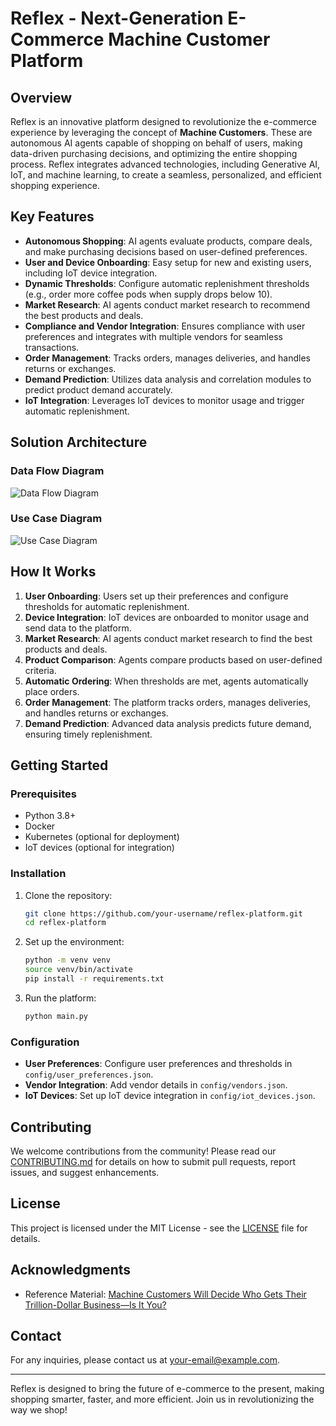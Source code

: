 # Reflex - Next-Generation E-Commerce Machine Customer Platform

## Overview

Reflex is an innovative platform designed to revolutionize the e-commerce experience by leveraging the concept of **Machine Customers**. These are autonomous AI agents capable of shopping on behalf of users, making data-driven purchasing decisions, and optimizing the entire shopping process. Reflex integrates advanced technologies, including Generative AI, IoT, and machine learning, to create a seamless, personalized, and efficient shopping experience.

## Key Features

- **Autonomous Shopping**: AI agents evaluate products, compare deals, and make purchasing decisions based on user-defined preferences.
- **User and Device Onboarding**: Easy setup for new and existing users, including IoT device integration.
- **Dynamic Thresholds**: Configure automatic replenishment thresholds (e.g., order more coffee pods when supply drops below 10).
- **Market Research**: AI agents conduct market research to recommend the best products and deals.
- **Compliance and Vendor Integration**: Ensures compliance with user preferences and integrates with multiple vendors for seamless transactions.
- **Order Management**: Tracks orders, manages deliveries, and handles returns or exchanges.
- **Demand Prediction**: Utilizes data analysis and correlation modules to predict product demand accurately.
- **IoT Integration**: Leverages IoT devices to monitor usage and trigger automatic replenishment.

## Solution Architecture

### Data Flow Diagram
![Data Flow Diagram](Solution%20Overview%20Lucidchart%20(10).png)

### Use Case Diagram
![Use Case Diagram](Solution%20Overview%20Lucidchart%20(9).png)

## How It Works

1. **User Onboarding**: Users set up their preferences and configure thresholds for automatic replenishment.
2. **Device Integration**: IoT devices are onboarded to monitor usage and send data to the platform.
3. **Market Research**: AI agents conduct market research to find the best products and deals.
4. **Product Comparison**: Agents compare products based on user-defined criteria.
5. **Automatic Ordering**: When thresholds are met, agents automatically place orders.
6. **Order Management**: The platform tracks orders, manages deliveries, and handles returns or exchanges.
7. **Demand Prediction**: Advanced data analysis predicts future demand, ensuring timely replenishment.

## Getting Started

### Prerequisites

- Python 3.8+
- Docker
- Kubernetes (optional for deployment)
- IoT devices (optional for integration)

### Installation

1. Clone the repository:
   ```bash
   git clone https://github.com/your-username/reflex-platform.git
   cd reflex-platform
   ```

2. Set up the environment:
   ```bash
   python -m venv venv
   source venv/bin/activate
   pip install -r requirements.txt
   ```

3. Run the platform:
   ```bash
   python main.py
   ```

### Configuration

- **User Preferences**: Configure user preferences and thresholds in `config/user_preferences.json`.
- **Vendor Integration**: Add vendor details in `config/vendors.json`.
- **IoT Devices**: Set up IoT device integration in `config/iot_devices.json`.

## Contributing

We welcome contributions from the community! Please read our [CONTRIBUTING.md](CONTRIBUTING.md) for details on how to submit pull requests, report issues, and suggest enhancements.

## License

This project is licensed under the MIT License - see the [LICENSE](LICENSE) file for details.

## Acknowledgments

- Reference Material: [Machine Customers Will Decide Who Gets Their Trillion-Dollar Business—Is It You?](https://example.com)

## Contact

For any inquiries, please contact us at [your-email@example.com](mailto:your-email@example.com).

---

Reflex is designed to bring the future of e-commerce to the present, making shopping smarter, faster, and more efficient. Join us in revolutionizing the way we shop!